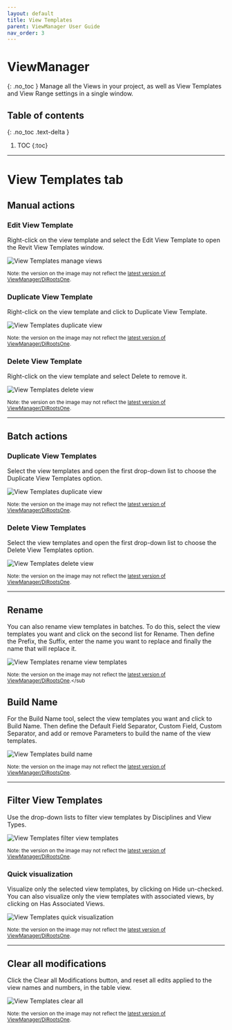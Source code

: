 ```yaml
---
layout: default
title: View Templates
parent: ViewManager User Guide
nav_order: 3
---
```


# ViewManager
{: .no_toc }
Manage all the Views in your project, as well as View Templates and View Range settings in a single window.
## Table of contents
{: .no_toc .text-delta }

1. TOC
{:toc}

---

# View Templates tab

## Manual actions

### Edit View Template

Right-click on the view template and select the Edit View Template to open the Revit View Templates window.

![View Templates manage views](../../../assets\images\ViewManager\VM-Vt-EditViewTemplate.gif)

<sub>Note: the version on the image may not reflect the [latest version of ViewManager/DiRootsOne](https://diroots.com/revit-plugins/dirootsone/).</sub>

### Duplicate View Template

Right-click on the view template and click to Duplicate View Template.

![View Templates duplicate view](../../../assets\images\ViewManager\VM-Vt-duplicateManual.gif)

<sub>Note: the version on the image may not reflect the [latest version of ViewManager/DiRootsOne](https://diroots.com/revit-plugins/dirootsone/).</sub>

### Delete View Template

Right-click on the view template and select Delete to remove it.

![View Templates delete view](../../../assets\images\ViewManager\VM-Vt-deleteManual.gif)

<sub>Note: the version on the image may not reflect the [latest version of ViewManager/DiRootsOne](https://diroots.com/revit-plugins/dirootsone/).</sub>

---

## Batch actions

### Duplicate View Templates

Select the view templates and open the first drop-down list to choose the Duplicate View Templates option.

![View Templates duplicate view](../../../assets\images\ViewManager\VM-Vt-BatchDuplicate.gif)

<sub>Note: the version on the image may not reflect the [latest version of ViewManager/DiRootsOne](https://diroots.com/revit-plugins/dirootsone/).</sub>

### Delete View Templates

Select the view templates and open the first drop-down list to choose the Delete View Templates option.

![View Templates delete view](../../../assets\images\ViewManager\VM-Vt-BatchDelete.gif)

<sub>Note: the version on the image may not reflect the [latest version of ViewManager/DiRootsOne](https://diroots.com/revit-plugins/dirootsone/).</sub>

---

## Rename

You can also rename view templates in batches. To do this, select the view templates you want and click on the second list for Rename. 
Then define the Prefix, the Suffix, enter the name you want to replace and finally the name that will replace it.

![View Templates rename view templates](../../../assets\images\ViewManager\VM-Vt-Rename.gif)

<sub>Note: the version on the image may not reflect the [latest version of ViewManager/DiRootsOne](https://diroots.com/revit-plugins/dirootsone/).</sub

## Build Name

For the Build Name tool, select the view templates you want and click to Build Name.
Then define the Default Field Separator, Custom Field, Custom Separator, and add or remove Parameters to build the name of the view templates.

![View Templates build name](../../../assets\images\ViewManager\VM-Vt-Build.gif)

<sub>Note: the version on the image may not reflect the [latest version of ViewManager/DiRootsOne](https://diroots.com/revit-plugins/dirootsone/).</sub>

---

## Filter View Templates

Use the drop-down lists to filter view templates by Disciplines and View Types.

![View Templates filter view templates](../../../assets\images\ViewManager\VM-Vt-Filter.gif)

<sub>Note: the version on the image may not reflect the [latest version of ViewManager/DiRootsOne](https://diroots.com/revit-plugins/dirootsone/).</sub>

### Quick visualization

Visualize only the selected view templates, by clicking on Hide un-checked. You can also visualize only the view templates with associated views, by clicking on Has Associated Views.

![View Templates quick visualization](../../../assets\images\ViewManager\VM-Vt-QuickView.gif)

<sub>Note: the version on the image may not reflect the [latest version of ViewManager/DiRootsOne](https://diroots.com/revit-plugins/dirootsone/).</sub>

---

## Clear all modifications

Click the Clear all Modifications button, and reset all edits applied to the view names and numbers, in the table view.

![View Templates clear all](../../../assets\images\ViewManager\VM-Vt-Clear.gif)

<sub>Note: the version on the image may not reflect the [latest version of ViewManager/DiRootsOne](https://diroots.com/revit-plugins/dirootsone/).</sub>